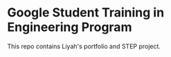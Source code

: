 # Google Student Training in Engineering Program

This repo contains Liyah's portfolio and STEP project.


